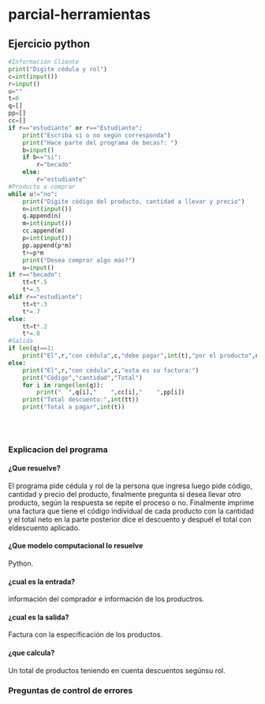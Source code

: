 # parcial-herramientas
## Ejercicio python 
```python
#Información Cliente
print("Digite cédula y rol")
c=int(input())
r=input()
u=""
t=0
q=[]
pp=[]
cc=[]
if r=="estudiante" or r=="Estudiante":
    print("Escriba si o no según corresponda")
    print("Hace parte del programa de becas?: ")
    b=input()
    if b=="si":
        r="becado"
    else:
        r="estudiante"
#Producto a comprar
while u!="no":
    print("Digite código del producto, cantidad a llevar y precio")
    n=int(input())
    q.append(n)
    m=int(input())
    cc.append(m)
    p=int(input())
    pp.append(p*m)
    t+=p*m
    print("Desea comprar algo más?")
    u=input()
if r=="becado":
    tt=t*.5
    t*=.5
elif r=="estudiante":
    tt=t*.3
    t*=.7
else:
    tt=t*.2
    t*=.8
#Salida
if len(q)==1:
    print("El",r,"con cédula",c,"debe pagar",int(t),"por el producto",n)
else:
    print("El",r,"con cédula",c,"esta es su factura:")
    print("Código","cantidad","Total")
    for i in range(len(q)):
        print("  ",q[i],"    ",cc[i],"    ",pp[i])
    print("Total descuento:",int(tt))
    print("Total a pagar",int(t))
           
           
           
```
### Explicacion del programa
#### ¿Que resuelve?
El programa pide cédula y rol de la persona que ingresa
luego pide código, cantidad y precio del producto,
finalmente pregunta si desea llevar otro producto, según
la respuesta se repite el proceso o no.
Finalmente imprime una factura que tiene el código individual
de cada producto con la cantidad y el total neto
en la parte posterior dice el descuento y despuél el total con
eldescuento aplicado.




#### ¿Que modelo computacional lo resuelve
Python.


#### ¿cual es la entrada?
información del comprador e información de los productros.


#### ¿cual es la salida?

Factura con la especificación de los productos.


#### ¿que calcula?

Un total de productos teniendo en cuenta descuentos segúnsu rol.

### Preguntas de control de errores


    


